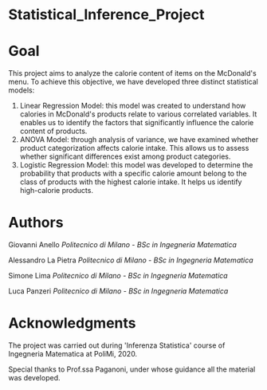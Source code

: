 # Statistical_Inference_Project 

# Goal

This project aims to analyze the calorie content of items on the McDonald's menu. 
To achieve this objective, we have developed three distinct statistical models:
1. Linear Regression Model: this model was created to understand how calories in McDonald's products relate to various correlated variables. It enables us to identify the factors that significantly influence the calorie content of products.
2. ANOVA Model: through analysis of variance, we have examined whether product categorization affects calorie intake. This allows us to assess whether significant differences exist among product categories.
3. Logistic Regression Model: this model was developed to determine the probability that products with a specific calorie amount belong to the class of products with the highest calorie intake. It helps us identify high-calorie products.

# Authors

Giovanni Anello   *Politecnico di Milano - BSc in Ingegneria Matematica*

Alessandro La Pietra    *Politecnico di Milano - BSc in Ingegneria Matematica*

Simone Lima    *Politecnico di Milano - BSc in Ingegneria Matematica*

Luca Panzeri    *Politecnico di Milano - BSc in Ingegneria Matematica*

# Acknowledgments

The project was carried out during 'Inferenza Statistica' course of Ingegneria Matematica at PoliMi, 2020. 

Special thanks to Prof.ssa Paganoni, under whose guidance all the material was developed.
